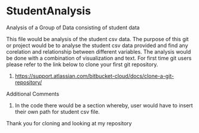 # StudentAnalysis
Analysis of a Group of Data consisting of student data

This file would be analysis of the student csv data. The purpose of this git or project would be to analyse the student csv data provided and find any corelation and relationship between different variables. The analysis would be done with a combination of visualization and text. For first time git users please refer to the link below to clone your first git repository.
1. https://support.atlassian.com/bitbucket-cloud/docs/clone-a-git-repository/

Additional Comments
1.	In the code there would be a section whereby, user would have to insert their own path for student csv file.

Thank you for cloning and looking at my repository
